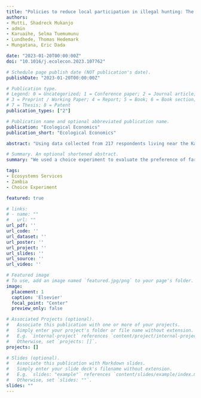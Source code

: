 ```yaml
---
title: "Policies to reduce local participation in illegal hunting: The case of Kafue National Park in Zambia"
authors:
- Mutti, Shadreck Mukanjo
- admin
- Karuaihe, Selma Tuemumunu
- Lundhede, Thomas Hedemark
- Mungatana, Eric Dada

date: "2023-01-20T00:00:00Z"
doi: "10.1016/j.ecolecon.2023.107762"

# Schedule page publish date (NOT publication's date).
publishDate: "2023-01-20T00:00:00Z"

# Publication type.
# Legend: 0 = Uncategorized; 1 = Conference paper; 2 = Journal article;
# 3 = Preprint / Working Paper; 4 = Report; 5 = Book; 6 = Book section;
# 7 = Thesis; 8 = Patent
publication_types: ["2"]

# Publication name and optional abbreviated publication name.
publication: "Ecological Economics"
publication_short: "Ecological Economics"

abstract: "Using data collected from 217 respondents living near the Kafue National Park in Zambia, we assess how households value alternative policy interventions aimed at minimizing poaching. Building on the current debate on community-based wildlife conservation policy, we presented households with different combinations of agroinputs packs donation, access to a micro-credit facility and donation of dairy cows for milking. These were proposed as alternative policy interventions to compliment the traditional command and control policy framework, implemented through a rise in frequency of game patrols and increase in minimum jail sentences for poaching offenses. We use a discrete choice experiment to estimate policy preferences and potential trade-offs between poaching and proposed alternative policy instruments. Our findings show that increase in each of the proposed interventions could significantly contribute to the well-being of respondents, potentially reducing the number of hunting trips a poacher would make per month. Similarly, a rise in the deterrent interventions have significant, but weak effect on respondents' choice to poach. The above carrot and stick instruments could be deferentially applied based on cost and effectiveness of each combination to achieve desired goals"

# Summary. An optional shortened abstract.
summary: "We used a choice experiment to evaluate the preference of farmers for alternatives to poaching to guide conservation management actions"

tags:
- Ecosystems Services
- Zambia
- Choice Experiment

featured: true

# links:
# - name: ""
#   url: ""
url_pdf: ''
url_code: ''
url_dataset: ''
url_poster: ''
url_project: ''
url_slides: ''
url_source: ''
url_video: ''

# Featured image
# To use, add an image named `featured.jpg/png` to your page's folder. 
image:
  placement: 1
  caption: 'Elsevier'
  focal_point: "Center"
  preview_only: false

# Associated Projects (optional).
#   Associate this publication with one or more of your projects.
#   Simply enter your project's folder or file name without extension.
#   E.g. `internal-project` references `content/project/internal-project/index.md`.
#   Otherwise, set `projects: []`.
projects: []

# Slides (optional).
#   Associate this publication with Markdown slides.
#   Simply enter your slide deck's filename without extension.
#   E.g. `slides: "example"` references `content/slides/example/index.md`.
#   Otherwise, set `slides: ""`.
slides: ""
---
```

 









